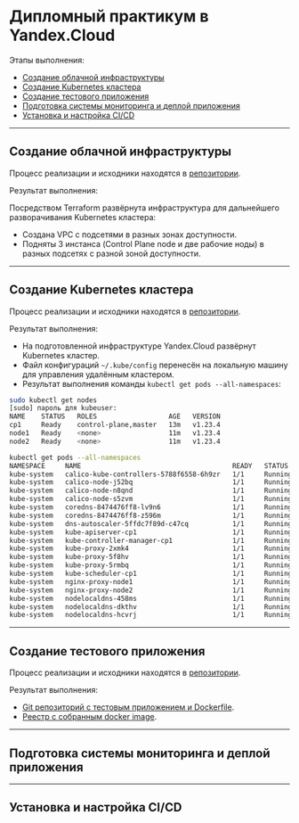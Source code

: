 # Дипломный практикум в Yandex.Cloud

 Этапы выполнения:
   * [Создание облачной инфраструктуры](#создание-облачной-инфраструктуры)
   * [Создание Kubernetes кластера](#создание-kubernetes-кластера)
   * [Создание тестового приложения](#создание-тестового-приложения)
   * [Подготовка cистемы мониторинга и деплой приложения](#подготовка-cистемы-мониторинга-и-деплой-приложения)
   * [Установка и настройка CI/CD](#установка-и-настройка-cicd)

---
## Создание облачной инфраструктуры

Процесс реализации и исходники находятся в [репозитории](https://gitlab.com/VitalyMozhaev/terraform).

Результат выполнения:

Посредством Terraform развёрнута инфраструктура для дальнейшего разворачивания Kubernetes кластера:
- Создана VPC с подсетями в разных зонах доступности.
- Подняты 3 инстанса (Control Plane node и две рабочие ноды) в разных подсетях с разной зоной доступности.

---
## Создание Kubernetes кластера

Процесс реализации и исходники находятся в [репозитории](https://gitlab.com/VitalyMozhaev/k8s).

Результат выполнения:

- На подготовленной инфраструктуре Yandex.Cloud развёрнут Kubernetes кластер.
- Файл конфигураций `~/.kube/config` перенесён на локальную машину для управления удалённым кластером.
- Результат выполнения команды `kubectl get pods --all-namespaces`:
```bash
sudo kubectl get nodes
[sudo] пароль для kubeuser:
NAME    STATUS   ROLES                  AGE   VERSION
cp1     Ready    control-plane,master   13m   v1.23.4
node1   Ready    <none>                 11m   v1.23.4
node2   Ready    <none>                 11m   v1.23.4

kubectl get pods --all-namespaces
NAMESPACE     NAME                                      READY   STATUS    RESTARTS        AGE
kube-system   calico-kube-controllers-5788f6558-6h9zr   1/1     Running   0               5h
kube-system   calico-node-j52bq                         1/1     Running   0               5h
kube-system   calico-node-n8qnd                         1/1     Running   0               5h
kube-system   calico-node-s5zvm                         1/1     Running   0               5h
kube-system   coredns-8474476ff8-lv9n6                  1/1     Running   0               4h59m
kube-system   coredns-8474476ff8-z596m                  1/1     Running   0               4h59m
kube-system   dns-autoscaler-5ffdc7f89d-c47cq           1/1     Running   0               4h59m
kube-system   kube-apiserver-cp1                        1/1     Running   1               5h2m
kube-system   kube-controller-manager-cp1               1/1     Running   2 (4h58m ago)   5h1m
kube-system   kube-proxy-2xmk4                          1/1     Running   0               5h
kube-system   kube-proxy-5f8hv                          1/1     Running   0               5h
kube-system   kube-proxy-5rmbq                          1/1     Running   0               5h
kube-system   kube-scheduler-cp1                        1/1     Running   2 (4h58m ago)   5h2m
kube-system   nginx-proxy-node1                         1/1     Running   0               5h
kube-system   nginx-proxy-node2                         1/1     Running   0               5h
kube-system   nodelocaldns-458ms                        1/1     Running   0               4h59m
kube-system   nodelocaldns-dkthv                        1/1     Running   0               4h59m
kube-system   nodelocaldns-hcvrj                        1/1     Running   0               4h59m
```

---
## Создание тестового приложения

Процесс реализации и исходники находятся в [репозитории](https://gitlab.com/VitalyMozhaev/app).

Результат выполнения:

- [Git репозиторий с тестовым приложением и Dockerfile](https://gitlab.com/VitalyMozhaev/app).
- [Реестр с собранным docker image](https://gitlab.com/VitalyMozhaev/app/container_registry/3434688).


---
## Подготовка cистемы мониторинга и деплой приложения


---
## Установка и настройка CI/CD

